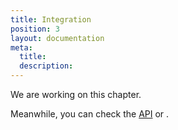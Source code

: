 ```yaml
---
title: Integration
position: 3
layout: documentation
meta:
  title:
  description:
---
```


We are working on this chapter.

Meanwhile, you can check the [API](/developers/api/general-concepts) or <ContactFormToggle text="contact us" />.
